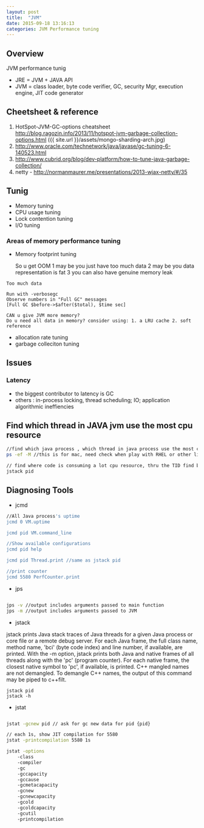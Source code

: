 ```yaml
---
layout: post
title:  "JVM"
date: 2015-09-18 13:16:13
categories: JVM Performance tuning
---
```

## Overview
JVM performance tunig

- JRE = JVM + JAVA API
- JVM = class loader, byte code verifier, GC, security Mgr, execution engine, JIT code generator

## Cheetsheet & reference
1. HotSpot-JVM-GC-options cheatsheet
http://blog.ragozin.info/2013/11/hotspot-jvm-garbage-collection-options.html
 ({{ site.url }}/assets/mongo-sharding-arch.jpg)
2. http://www.oracle.com/technetwork/java/javase/gc-tuning-6-140523.html
3. http://www.cubrid.org/blog/dev-platform/how-to-tune-java-garbage-collection/
4. netty - http://normanmaurer.me/presentations/2013-wjax-netty/#/35

## Tunig
- Memory tuning
- CPU usage tuning
- Lock contention tuning
- I/O tuning 

### Areas of memory performance tuning
- Memory footprint tuning

    So u get OOM 
    1 may be you just have too much data
    2 may be you data representation is fat
    3 you can also have genuine memory leak


```
Too much data

Run with -verbosegc
Observe numbers in "Full GC" messages
[Full GC $before->$after($total), $time sec]

CAN u give JVM more memory?
Do u need all data in memory? consider using: 1. a LRU cache 2. soft reference
```


- allocation rate tuning
- garbage colleciton tuning



## Issues
### Latency
- the biggest contributor to latency is GC
- others : in-process locking, thread scheduling; IO; application algorithmic ineffiencies


## Find which thread in JAVA jvm use the most cpu resource

```bash
//find which java process , which thread in java process use the most cpu resources.
ps -ef -M //this is for mac, need check when play with RHEL or other linux distributions, JVM versions.

// find where code is consuming a lot cpu resource, thru the TID find be previous cmd.
jstack pid

```

## Diagnosing Tools

- jcmd

```bash
//All Java process's uptime
jcmd 0 VM.uptime

jcmd pid VM.command_line

//Show available configurations
jcmd pid help

jcmd pid Thread.print //same as jstack pid

//print counter
jcmd 5580 PerfCounter.print

```

- jps

```bash

jps -v //output includes arguments passed to main function
jps -m //output includes arguments passed to JVM

```

- jstack

jstack  prints  Java  stack traces of Java threads for a given Java process or core file or a remote debug server. For each Java frame, the full class name, method name, 'bci' (byte code index) and line number, if available, are printed. With the -m option, jstack prints both  Java  and native frames of all threads along with the 'pc' (program counter). For each native frame, the closest native symbol to 'pc', if available, is printed. C++ mangled names are not demangled. To demangle C++ names, the output of this command may be piped to c++filt.

```
jstack pid
jstack -h
```


- jstat

```bash

jstat -gcnew pid // ask for gc new data for pid {pid}

// each 1s, show JIT compilation for 5580
jstat -printcompilation 5580 1s

jstat -options
	-class
	-compiler
	-gc
	-gccapacity
	-gccause
	-gcmetacapacity
	-gcnew
	-gcnewcapacity
	-gcold
	-gcoldcapacity
	-gcutil
	-printcompilation

```
